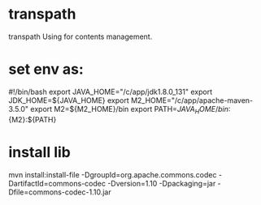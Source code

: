 # transpath
transpath
Using for contents management.

# set env as:
#!/bin/bash
export JAVA_HOME="/c/app/jdk1.8.0_131"
export JDK_HOME=${JAVA_HOME}
export M2_HOME="/c/app/apache-maven-3.5.0"
export M2=${M2_HOME}/bin
export PATH=${JAVA_HOME}/bin:${M2}:${PATH}

# install lib
mvn install:install-file -DgroupId=org.apache.commons.codec -DartifactId=commons-codec -Dversion=1.10 -Dpackaging=jar -Dfile=commons-codec-1.10.jar
